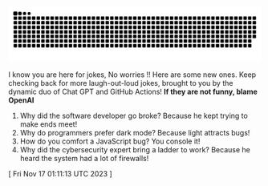 <picture>
  <source media="(prefers-color-scheme: dark)" srcset="https://raw.githubusercontent.com/platane/platane/output/github-contribution-grid-snake-dark.svg">
  <source media="(prefers-color-scheme: light)" srcset="https://raw.githubusercontent.com/platane/platane/output/github-contribution-grid-snake.svg">
  <img alt="github contribution grid snake animation" src="https://raw.githubusercontent.com/platane/platane/output/github-contribution-grid-snake.svg">
</picture>


I know you are here for jokes, No worries !!
Here are some new ones. Keep checking back for more laugh-out-loud jokes, brought to you by the dynamic duo of Chat GPT and GitHub Actions! __If they are not funny, blame OpenAI__
 
1. Why did the software developer go broke? Because he kept trying to make ends meet!
2. Why do programmers prefer dark mode? Because light attracts bugs!
3. How do you comfort a JavaScript bug? You console it!
4. Why did the cybersecurity expert bring a ladder to work? Because he heard the system had a lot of firewalls!
 
[ 
Fri Nov 17 01:11:13 UTC 2023
 ]
